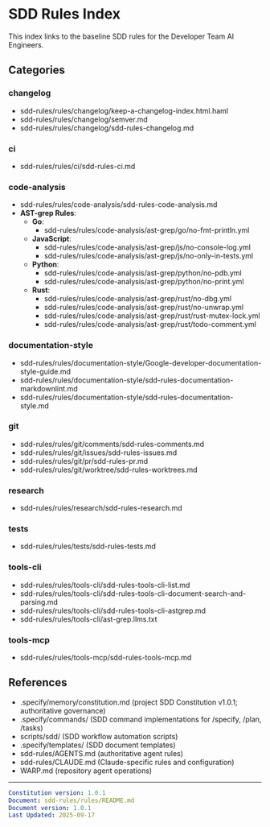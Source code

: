 # SDD Rules Index

This index links to the baseline SDD rules for the Developer Team AI Engineers.

## Categories

### changelog

- sdd-rules/rules/changelog/keep-a-changelog-index.html.haml
- sdd-rules/rules/changelog/semver.md
- sdd-rules/rules/changelog/sdd-rules-changelog.md

### ci

- sdd-rules/rules/ci/sdd-rules-ci.md

### code-analysis

- sdd-rules/rules/code-analysis/sdd-rules-code-analysis.md
- **AST-grep Rules**:
    - **Go**:
        - sdd-rules/rules/code-analysis/ast-grep/go/no-fmt-println.yml
    - **JavaScript**:
        - sdd-rules/rules/code-analysis/ast-grep/js/no-console-log.yml
        - sdd-rules/rules/code-analysis/ast-grep/js/no-only-in-tests.yml
    - **Python**:
        - sdd-rules/rules/code-analysis/ast-grep/python/no-pdb.yml
        - sdd-rules/rules/code-analysis/ast-grep/python/no-print.yml
    - **Rust**:
        - sdd-rules/rules/code-analysis/ast-grep/rust/no-dbg.yml
        - sdd-rules/rules/code-analysis/ast-grep/rust/no-unwrap.yml
        - sdd-rules/rules/code-analysis/ast-grep/rust/rust-mutex-lock.yml
        - sdd-rules/rules/code-analysis/ast-grep/rust/todo-comment.yml

### documentation-style

- sdd-rules/rules/documentation-style/Google-developer-documentation-style-guide.md
- sdd-rules/rules/documentation-style/sdd-rules-documentation-markdownlint.md
- sdd-rules/rules/documentation-style/sdd-rules-documentation-style.md

### git

- sdd-rules/rules/git/comments/sdd-rules-comments.md
- sdd-rules/rules/git/issues/sdd-rules-issues.md
- sdd-rules/rules/git/pr/sdd-rules-pr.md
- sdd-rules/rules/git/worktree/sdd-rules-worktrees.md

### research

- sdd-rules/rules/research/sdd-rules-research.md

### tests

- sdd-rules/rules/tests/sdd-rules-tests.md

### tools-cli

- sdd-rules/rules/tools-cli/sdd-rules-tools-cli-list.md
- sdd-rules/rules/tools-cli/sdd-rules-tools-cli-document-search-and-parsing.md
- sdd-rules/rules/tools-cli/sdd-rules-tools-cli-astgrep.md
- sdd-rules/rules/tools-cli/ast-grep.llms.txt

### tools-mcp

- sdd-rules/rules/tools-mcp/sdd-rules-tools-mcp.md

## References

- .specify/memory/constitution.md (project SDD Constitution v1.0.1; authoritative governance)
- .specify/commands/ (SDD command implementations for /specify, /plan, /tasks)
- scripts/sdd/ (SDD workflow automation scripts)
- .specify/templates/ (SDD document templates)
- sdd-rules/AGENTS.md (authoritative agent rules)
- sdd-rules/CLAUDE.md (Claude-specific rules and configuration)
- WARP.md (repository agent operations)

---

```yaml
Constitution version: 1.0.1
Document: sdd-rules/rules/README.md
Document version: 1.0.1
Last Updated: 2025-09-17
```
